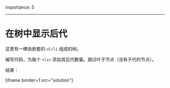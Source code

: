 importance: 5

---

# 在树中显示后代

这里有一棵由嵌套的 `ul/li` 组成的树。

编写代码，为每个 `<li>` 添加其后代数量。跳过叶子节点（没有子代的节点）。

结果：

[iframe border=1 src="solution"]
